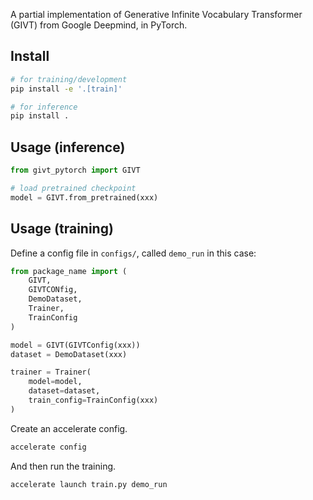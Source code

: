 A partial implementation of Generative Infinite Vocabulary Transformer (GIVT) from Google Deepmind, in PyTorch.

## Install
```sh
# for training/development
pip install -e '.[train]'

# for inference
pip install .
```


## Usage (inference)
```py
from givt_pytorch import GIVT

# load pretrained checkpoint
model = GIVT.from_pretrained(xxx)
```

## Usage (training)

Define a config file in `configs/`, called `demo_run` in this case:
```py
from package_name import (
    GIVT,
    GIVTCONfig,
    DemoDataset,
    Trainer,
    TrainConfig
)

model = GIVT(GIVTConfig(xxx))
dataset = DemoDataset(xxx)

trainer = Trainer(
    model=model,
    dataset=dataset,    
    train_config=TrainConfig(xxx)
)
```
Create an accelerate config.
```sh
accelerate config
```

And then run the training.
```sh
accelerate launch train.py demo_run
```
